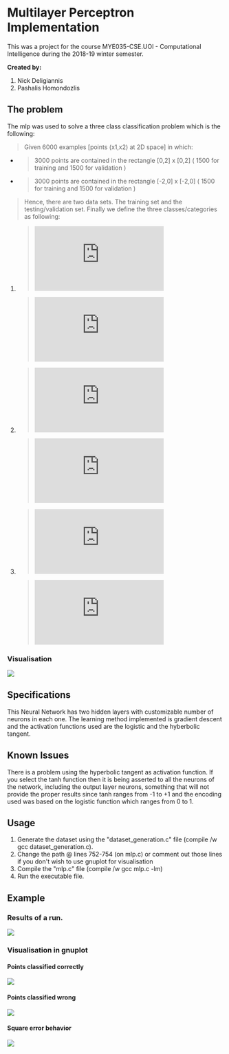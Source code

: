 # Multilayer Perceptron Implementation

This was a project for the course MYE035-CSE.UOI - Computational Intelligence during the 2018-19 winter semester. 

**Created by:**
1. Nick Deligiannis
2. Pashalis Homondozlis


## The problem

The mlp was used to solve a three class classification problem which is the following:

 >Given 6000 examples [points (x1,x2) at 2D space] in which:
 
* >3000 points are contained in the rectangle [0,2] x [0,2]   ( 1500 for training and 1500 for validation )

* >3000 points are contained in the rectangle [-2,0] x [-2,0] ( 1500 for training and 1500 for validation )

> Hence, there are two data sets. The training set and the testing/validation set. Finally we define the three classes/categories as following:

1. >![](https://latex.codecogs.com/gif.latex?%7B%5Ccolor%7BRed%7D%20%28x_%7B1%7D%20-%201%29%5E%7B2%7D%20&plus;%28x_%7B2%7D-%201%29%5E%7B2%7D%20%5Cleq%200.16%20%7D)
   
   >![](https://latex.codecogs.com/gif.latex?%7B%5Ccolor%7BRed%7D%20%28x_%7B1%7D%20&plus;%201%29%5E%7B2%7D%20&plus;%28x_%7B2%7D%20&plus;%201%29%5E%7B2%7D%20%5Cleq%200.16%20%7D)

2. >![](https://latex.codecogs.com/gif.latex?%7B%5Ccolor%7BGreen%7D%20%5Cleft%20%5B%20%28x_%7B1%7D%20-%201%29%5E%7B2%7D%20&plus;%28x_%7B2%7D%20-1%29%5E%7B2%7D%20%3E%200.16%20%5Cright%20%5D%20%5Ccap%20%5Cleft%20%5B%20%28x_%7B1%7D%20-%201%29%5E%7B2%7D%20&plus;%20%28%20x_%7B2%7D%20-1%29%5E%7B2%7D%20%3C%200.64%20%5Cright%5D%20%7D)

   >![](https://latex.codecogs.com/gif.latex?%7B%5Ccolor%7BGreen%7D%20%5Cleft%20%5B%20%28x_%7B1%7D%20&plus;%201%29%5E%7B2%7D%20&plus;%28x_%7B2%7D%20&plus;1%29%5E%7B2%7D%20%3E%200.16%20%5Cright%20%5D%20%5Ccap%20%5Cleft%20%5B%20%28x_%7B1%7D%20&plus;%201%29%5E%7B2%7D%20&plus;%20%28%20x_%7B2%7D%20&plus;1%29%5E%7B2%7D%20%3C%200.64%20%5Cright%5D%20%7D)

3. >![](https://latex.codecogs.com/gif.latex?%7B%5Ccolor%7BCyan%7D%20%28%20x_%7B1%7D%20-%201%29%5E%7B2%7D%20&plus;%20%28%20x_%7B2%7D%20-1%20%29%5E%7B2%7D%20%5Cgeq%200.64%20%7D)
   
   >![](https://latex.codecogs.com/gif.latex?%7B%5Ccolor%7BCyan%7D%20%28%20x_%7B1%7D%20&plus;%201%29%5E%7B2%7D%20&plus;%20%28%20x_%7B2%7D%20&plus;%201%20%29%5E%7B2%7D%20%5Cgeq%200.64%20%7D)
 
 ### Visualisation
![](Images/Dataset.png)

## Specifications 

This Neural Network has two hidden layers with customizable number of neurons in each one. The learning method implemented is 
gradient descent and the activation functions used are the logistic and the hyberbolic tangent.

## Known Issues

There is a problem using the hyperbolic tangent as activation function. If you select the tanh function then it is being asserted to all the neurons of the network,
including the output layer neurons, something that will not provide the proper results since tanh ranges from -1 to +1 and the encoding used was based on the logistic function
which ranges from 0 to 1.

## Usage

1. Generate the dataset using the "dataset_generation.c" file (compile /w gcc dataset_generation.c).
2. Change the path @ lines 752-754 (on mlp.c) or comment out those lines if you don't wish to use gnuplot for visualisation
3. Compile the "mlp.c" file (compile /w gcc mlp.c -lm)
4. Run the executable file.

## Example
### Results of a run.
 ![](Images/Execution.png)
### Visualisation in gnuplot 
#### Points classified correctly
 ![](Images/Correct.png)
#### Points classified wrong
 ![](Images/Wrong.png)
#### Square error behavior
 ![](Images/Square_Error.png)



